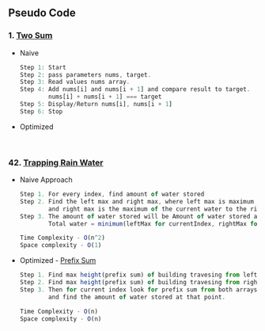  ## Pseudo Code
 
### 1. [**Two Sum**](#twosum)

   * Naive
        ```jsx
        Step 1: Start
        Step 2: pass parameters nums, target.
        Step 3: Read values nums array.
        Step 4: Add nums[i] and nums[i + 1] and compare result to target.
                nums[i] + nums[i + 1] === target
        Step 5: Display/Return nums[i], nums[i + 1]
        Step 6: Stop
        ```

   * Optimized
  
<br>


### 42. [**Trapping Rain Water**](#trappingrainwater)

   * Naive Approach
        ```jsx
        Step 1. For every index, find amount of water stored
        Step 2. Find the left max and right max, where left max is maximum height of the current water to the left,
                and right max is the maximum of the current water to the right
        Step 3. The amount of water stored will be Amount of water stored at any index
                Total water = minimum(leftMax for currentIndex, rightMax for currentIndex) - height at currentIndex.

        Time Complexity - O(n^2)
        Space complexity - O(1)
        ```

   * Optimized - [Prefix Sum]()

        ```jsx
        Step 1. Find max height(prefix sum) of building travesing from left of array
        Step 2. Find max height(prefix sum) of building travesing from right of array.
        Step 3. Then for current index look for prefix sum from both arrays 
                and find the amount of water stored at that point.

        Time Complexity - O(n)
        Space complexity - O(n)
        ```





